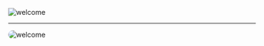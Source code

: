 <img align="center" alt="welcome" src="https://i.ibb.co/V9Z1kKp/card1.png" />
<hr />
<img align="center" alt="welcome" style="border-radius: 10px" src="https://cdna.artstation.com/p/assets/images/images/025/789/352/original/pixel-jeff-galaxy-far-far-away.gif?1586928273" />

